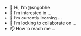 - 👋 Hi, I’m @sngobhe
- 👀 I’m interested in ...
- 🌱 I’m currently learning ...
- 💞️ I’m looking to collaborate on ...
- 📫 How to reach me ...

<!---
sngobhe/sngobhe is a ✨ special ✨ repository because its `README.md` (this file) appears on your GitHub profile.
You can click the Preview link to take a look at your changes.
--->

